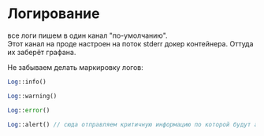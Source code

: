 # Логирование

все логи пишем в один канал "по-умолчанию".  
Этот канал на проде настроен на поток stderr докер контейнера. Оттуда их заберёт графана.

Не забываем делать маркировку логов:
```php
Log::info()  

Log::warning()

Log::error()  

Log::alert() // сюда отправляем критичную информацию по которой будут автоматически рассылаться алерты
```
